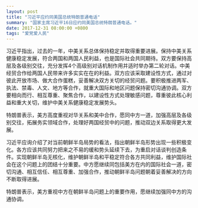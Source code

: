```yaml
---
layout: post
title: "习近平应约同美国总统特朗普通电话"
summary: "国家主席习近平16日应约同美国总统特朗普通电话。"
date: 2017-12-31 08:00:00 +0800
tags: "爱党爱人民"
---
```


习近平指出，过去的一年，中美关系总体保持稳定并取得重要进展。保持中美关系健康稳定发展，符合两国和两国人民利益，也是国际社会共同期待。双方要保持高层及各级别交往，充分发挥4个高级别对话机制作用并适时举办第二轮对话。中美经贸合作给两国人民带来许多实实在在的利益。双方应该采取建设性方式，通过对彼此开放市场、做大合作蛋糕，妥善解决双方关切的经贸问题。要积极推进两军、执法、禁毒、人文、地方等合作，就重大国际和地区问题保持密切沟通协调。双方要相向而行、相互尊重、聚焦合作，以建设性方式处理敏感问题，尊重彼此核心利益和重大关切，维护中美关系健康稳定发展势头。

特朗普表示，美方高度重视对华关系和美中合作，愿同中方一道，加强高层及各级别交往，拓展务实领域合作，处理好两国经贸中的问题，推动双边关系取得更大发展。

习近平应询介绍了对当前朝鲜半岛局势的看法，指出朝鲜半岛形势出现一些积极变化。各方应该共同努力把来之不易的缓和势头延续下去，为重启对话谈判创造条件。实现朝鲜半岛无核化，维护朝鲜半岛和平稳定符合各方共同利益，维护国际社会在这个问题上的团结十分重要。中方愿继续同包括美方在内的国际社会一道，密切沟通、相互信任、相互尊重、加强合作，推动朝鲜半岛问题朝着妥善解决的方向不断取得进展。

特朗普表示，美方重视中方在朝鲜半岛问题上的重要作用，愿继续加强同中方的沟通协调。
